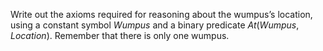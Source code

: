 

Write out the axioms required for reasoning about the wumpus’s location,
using a constant symbol ${Wumpus}$ and a binary predicate
${At}({Wumpus}, {Location})$. Remember that there is only one
wumpus.
